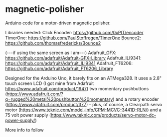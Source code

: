 # magnetic-polisher
Arduino code for a motor-driven magnetic polisher. 

Libraries needed:
Click Encoder: https://github.com/0xPIT/encoder
TimerOne: https://github.com/PaulStoffregen/TimerOne
Bounce2: https://github.com/thomasfredericks/Bounce2

(---if using the same screen as I am---)
Adafruit_GFX: https://github.com/adafruit/Adafruit-GFX-Library
Adafruit_ILI9341: https://github.com/adafruit/Adafruit_ILI9341
Adafruit_FT6206: https://github.com/adafruit/Adafruit_FT6206_Library

Designed for the Arduino Uno, it barely fits on an ATMega328.  It uses a 2.8" touch screen LCD (I got mine from Adafruit https://www.adafruit.com/product/1947) two momentary pushbuttons (https://www.adafruit.com/?q=rugged%20metal%20pushbutton%20momentary) and a rotary encoder (https://www.adafruit.com/product/377) - plus, of course, a Clearpath servo motor (https://www.teknic.com/model-info/CPM-MCVC-3441D-RLN/) and a 75 volt power supply (https://www.teknic.com/products/servo-motor-dc-power-supply/)

More info to follow
